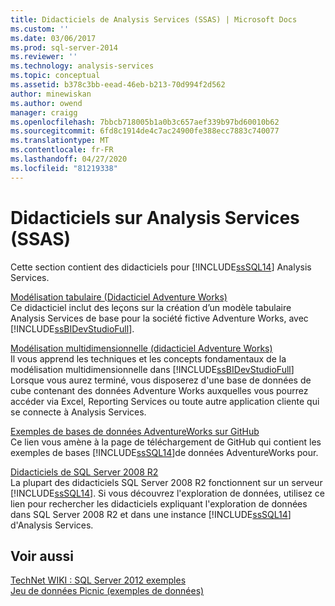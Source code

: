 ```yaml
---
title: Didacticiels de Analysis Services (SSAS) | Microsoft Docs
ms.custom: ''
ms.date: 03/06/2017
ms.prod: sql-server-2014
ms.reviewer: ''
ms.technology: analysis-services
ms.topic: conceptual
ms.assetid: b378c3bb-eead-46eb-b213-70d994f2d562
author: minewiskan
ms.author: owend
manager: craigg
ms.openlocfilehash: 7bbcb718005b1a0b3c657aef339b97bd60010b62
ms.sourcegitcommit: 6fd8c1914de4c7ac24900fe388ecc7883c740077
ms.translationtype: MT
ms.contentlocale: fr-FR
ms.lasthandoff: 04/27/2020
ms.locfileid: "81219338"
---
```

# <a name="analysis-services-tutorials-ssas"></a>Didacticiels sur Analysis Services (SSAS)
  Cette section contient des didacticiels pour [!INCLUDE[ssSQL14](../includes/sssql14-md.md)] Analysis Services.  
  
 [Modélisation tabulaire &#40;Didacticiel Adventure Works&#41;](tabular-modeling-adventure-works-tutorial.md)  
 Ce didacticiel inclut des leçons sur la création d’un modèle tabulaire Analysis Services de base pour la société fictive Adventure Works, avec [!INCLUDE[ssBIDevStudioFull](../includes/ssbidevstudiofull-md.md)].  
  
 [Modélisation multidimensionnelle &#40;didacticiel Adventure Works&#41;](multidimensional-modeling-adventure-works-tutorial.md)  
 Il vous apprend les techniques et les concepts fondamentaux de la modélisation multidimensionnelle dans [!INCLUDE[ssBIDevStudioFull](../includes/ssbidevstudiofull-md.md)] Lorsque vous aurez terminé, vous disposerez d'une base de données de cube contenant des données Adventure Works auxquelles vous pourrez accéder via Excel, Reporting Services ou toute autre application cliente qui se connecte à Analysis Services.  
  
 [Exemples de bases de données AdventureWorks sur GitHub](https://github.com/Microsoft/sql-server-samples/releases/tag/adventureworks)  
 Ce lien vous amène à la page de téléchargement de GitHub qui contient les exemples de bases [!INCLUDE[ssSQL14](../includes/sssql14-md.md)]de données AdventureWorks pour.  
  
 [Didacticiels de SQL Server 2008 R2](https://go.microsoft.com/fwlink/?linkID=220944)  
 La plupart des didacticiels SQL Server 2008 R2 fonctionnent sur un serveur [!INCLUDE[ssSQL14](../includes/sssql14-md.md)]. Si vous découvrez l'exploration de données, utilisez ce lien pour rechercher les didacticiels expliquant l'exploration de données dans SQL Server 2008 R2 et dans une instance [!INCLUDE[ssSQL14](../includes/sssql14-md.md)] d'Analysis Services.  
  
## <a name="see-also"></a>Voir aussi  
 [TechNet WIKI : SQL Server 2012 exemples](https://go.microsoft.com/fwlink/?linkID=220734)   
 [Jeu de données Picnic (exemples de données)](https://go.microsoft.com/fwlink/?linkID=219108)  
  
  
